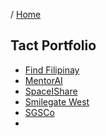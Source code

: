 / [Home](index.md)

## Tact Portfolio
  * [Find Filipinay](portfolio-findfilipinay.md)
  * [MentorAI](portfolio-mentorai.md)
  * [SpaceIShare](portfolio-spaceishare.md)
  * [Smilegate West](portfolio-smilegate-west.md)
  * [SGSCo](portfolio-sgsco.md)
  *

